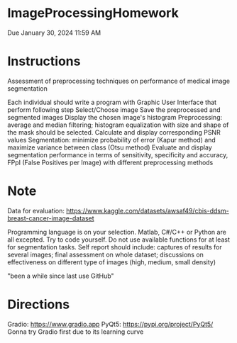 # ImageProcessingHomework
Due January 30, 2024 11:59 AM

# Instructions
Assessment of preprocessing techniques on performance of medical image segmentation

Each individual should write a program with Graphic User Interface that perform following step
Select/Choose image
Save the preprocessed and segmented images
Display the chosen image's histogram
Preprocessing: average and median filtering; histogram equalization with size and shape of the mask should be selected.
      Calculate and display corresponding PSNR values
 Segmentation: minimize probability of error (Kapur method) and maximize variance between class (Otsu method)
      Evaluate and display segmentation performance in terms of sensitivity, specificity and accuracy, FPpI (False Positives per Image) with different preprocessing methods


# Note
Data for evaluation:
https://www.kaggle.com/datasets/awsaf49/cbis-ddsm-breast-cancer-image-dataset
      
Programming language is on your selection. Matlab, C#/C++ or Python are all excepted.
Try to code yourself. Do not use available functions for at least for segmentation tasks.
Self report should include: captures of results for several images; final assessment on whole dataset; discussions on effectiveness on different type of images (high, medium, small density)

"been a while since last use GitHub"

# Directions
Gradio: https://www.gradio.app
PyQt5: https://pypi.org/project/PyQt5/
Gonna try Gradio first due to its learning curve
